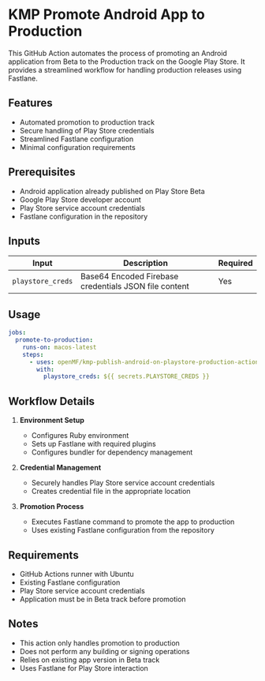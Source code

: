 # KMP Promote Android App to Production

This GitHub Action automates the process of promoting an Android application from Beta to the Production track on the Google Play Store. It provides a streamlined workflow for handling production releases using Fastlane.

## Features

- Automated promotion to production track
- Secure handling of Play Store credentials
- Streamlined Fastlane configuration
- Minimal configuration requirements

## Prerequisites

- Android application already published on Play Store Beta
- Google Play Store developer account
- Play Store service account credentials
- Fastlane configuration in the repository

## Inputs

| Input                  | Description                                           | Required |
|------------------------|-------------------------------------------------------|----------|
| `playstore_creds`      | Base64 Encoded Firebase credentials JSON file content | Yes      |

## Usage

```yaml
jobs:
  promote-to-production:
    runs-on: macos-latest
    steps:
      - uses: openMF/kmp-publish-android-on-playstore-production-action@v2.0.0
        with:
          playstore_creds: ${{ secrets.PLAYSTORE_CREDS }}
```

## Workflow Details

1. **Environment Setup**
    - Configures Ruby environment
    - Sets up Fastlane with required plugins
    - Configures bundler for dependency management

2. **Credential Management**
    - Securely handles Play Store service account credentials
    - Creates credential file in the appropriate location

3. **Promotion Process**
    - Executes Fastlane command to promote the app to production
    - Uses existing Fastlane configuration from the repository

## Requirements

- GitHub Actions runner with Ubuntu
- Existing Fastlane configuration
- Play Store service account credentials
- Application must be in Beta track before promotion

## Notes

- This action only handles promotion to production
- Does not perform any building or signing operations
- Relies on existing app version in Beta track
- Uses Fastlane for Play Store interaction